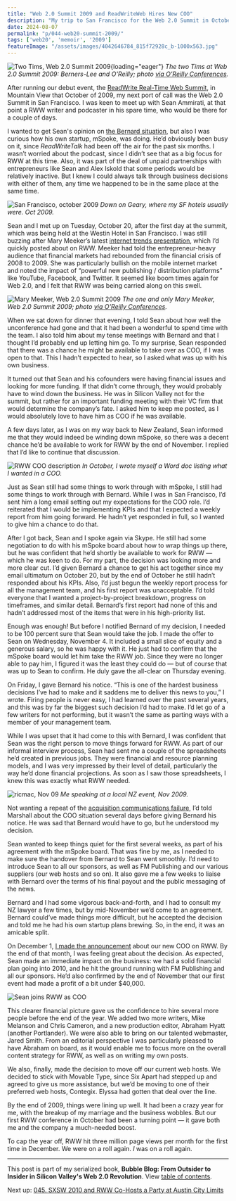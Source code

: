 ```yaml
---
title: "Web 2.0 Summit 2009 and ReadWriteWeb Hires New COO"
description: "My trip to San Francisco for the Web 2.0 Summit in October 2009 is memorable mainly for my discussions with Sean Ammirati, soon to become RWW’s new chief operating officer."
date: 2024-08-07
permalink: "p/044-web20-summit-2009/"
tags: ['web20', 'memoir', '2009']
featureImage: "/assets/images/4042646784_815f72928c_b-1000x563.jpg"
---
```


![Two Tims, Web 2.0 Summit 2009](/assets/images/4042646784_71e0166aec_o.jpg){loading="eager"}
*The two Tims at Web 2.0 Summit 2009: Berners-Lee and O'Reilly; photo [via O'Reilly Conferences](https://api.flickr.com/photos/oreillyconf/4042646784).*

After running our debut event, the [ReadWrite Real-Time Web Summit](/p/042-readwrite-realtime-web-summit-2009/), in Mountain View that October of 2009, my next port of call was the Web 2.0 Summit in San Francisco. I was keen to meet up with Sean Ammirati, at that point a RWW writer and podcaster in his spare time, who would be there for a couple of days. 

I wanted to get Sean's opinion on [the Bernard situation](/p/043-team-rww-palo-alto-2009/), but also I was curious how his own startup, mSpoke, was doing. He’d obviously been busy on it, since *ReadWriteTalk* had been off the air for the past six months. I wasn’t worried about the podcast, since I didn’t see that as a big focus for RWW at this time. Also, it was part of the deal of unpaid partnerships with entrepreneurs like Sean and Alex Iskold that some periods would be relatively inactive. But I knew I could always talk through business decisions with either of them, any time we happened to be in the same place at the same time.

![San Francisco, october 2009](/assets/images/geary-sf-oct2009.jpg)
*Down on Geary, where my SF hotels usually were. Oct 2009.*

Sean and I met up on Tuesday, October 20, after the first day at the summit, which was being held at the Westin Hotel in San Francisco. I was still buzzing after Mary Meeker’s latest [internet trends presentation](https://web.archive.org/web/20091023073836/http://www.readwriteweb.com/archives/mary_meekers_internet_trends_presentation_2009.php), which I’d quickly posted about on RWW. Meeker had told the entrepreneur-heavy audience that financial markets had rebounded from the financial crisis of 2008 to 2009. She was particularly bullish on the mobile internet market and noted the impact of “powerful new publishing / distribution platforms” like YouTube, Facebook, and Twitter. It seemed like boom times again for Web 2.0, and I felt that RWW was being carried along on this swell.

![Mary Meeker, Web 2.0 Summit 2009](/assets/images/4031187178_9a9b98397c_o.jpg)
*The one and only Mary Meeker, Web 2.0 Summit 2009; photo [via O'Reilly Conferences](https://api.flickr.com/photos/oreillyconf/4031187178/).*

When we sat down for dinner that evening, I told Sean about how well the unconference had gone and that it had been a wonderful to spend time with the team. I also told him about my tense meetings with Bernard and that I thought I’d probably end up letting him go. To my surprise, Sean responded that there was a chance he might be available to take over as COO, if I was open to that. This I hadn’t expected to hear, so I asked what was up with his own business.

It turned out that Sean and his cofounders were having financial issues and looking for more funding. If that didn’t come through, they would probably have to wind down the business. He was in Silicon Valley not for the summit, but rather for an important funding meeting with their VC firm that would determine the company’s fate. I asked him to keep me posted, as I would absolutely love to have him as COO if he was available.

A few days later, as I was on my way back to New Zealand, Sean informed me that they would indeed be winding down mSpoke, so there was a decent chance he’d be available to work for RWW by the end of November. I replied that I’d like to continue that discussion.

![RWW COO description](/assets/images/rww-coo-oct2009.png)
*In October, I wrote myself a Word doc listing what I wanted in a COO.*

Just as Sean still had some things to work through with mSpoke, I still had some things to work through with Bernard. While I was in San Francisco, I’d sent him a long email setting out my expectations for the COO role. I’d reiterated that I would be implementing KPIs and that I expected a weekly report from him going forward. He hadn’t yet responded in full, so I wanted to give him a chance to do that.

After I got back, Sean and I spoke again via Skype. He still had some negotiation to do with his mSpoke board about how to wrap things up there, but he was confident that he’d shortly be available to work for RWW — which he was keen to do. For my part, the decision was looking more and more clear cut. I’d given Bernard a chance to get his act together since my email ultimatum on October 20, but by the end of October he still hadn’t responded about his KPIs. Also, I’d just begun the weekly report process for all the management team, and his first report was unacceptable. I’d told everyone that I wanted a project-by-project breakdown, progress on timeframes, and similar detail. Bernard’s first report had none of this and hadn’t addressed most of the items that were in his high-priority list.

Enough was enough! But before I notified Bernard of my decision, I needed to be 100 percent sure that Sean would take the job. I made the offer to Sean on Wednesday, November 4. It included a small slice of equity and a generous salary, so he was happy with it. He just had to confirm that the mSpoke board would let him take the RWW job. Since they were no longer able to pay him, I figured it was the least they could do — but of course that was up to Sean to confirm. He duly gave the all-clear on Thursday evening.

On Friday, I gave Bernard his notice. “This is one of the hardest business decisions I’ve had to make and it saddens me to deliver this news to you,” I wrote. Firing people is never easy, I had learned over the past several years, and this was by far the biggest such decision I’d had to make. I’d let go of a few writers for not performing, but it wasn’t the same as parting ways with a member of your management team.

While I was upset that it had come to this with Bernard, I was confident that Sean was the right person to move things forward for RWW. As part of our informal interview process, Sean had sent me a couple of the spreadsheets he’d created in previous jobs. They were financial and resource planning models, and I was very impressed by their level of detail, particularly the way he’d done financial projections. As soon as I saw those spreadsheets, I knew this was exactly what RWW needed.

![ricmac, Nov 09](/assets/images/richard_w2w_nov09.jpg)
*Me speaking at a local NZ event, Nov 2009.*

Not wanting a repeat of the [acquisition communications failure](/p/035-indie-media-business-20/), I’d told Marshall about the COO situation several days before giving Bernard his notice. He was sad that Bernard would have to go, but he understood my decision.

Sean wanted to keep things quiet for the first several weeks, as part of his agreement with the mSpoke board. That was fine by me, as I needed to make sure the handover from Bernard to Sean went smoothly. I’d need to introduce Sean to all our sponsors, as well as FM Publishing and our various suppliers (our web hosts and so on). It also gave me a few weeks to liaise with Bernard over the terms of his final payout and the public messaging of the news.

Bernard and I had some vigorous back-and-forth, and I had to consult my NZ lawyer a few times, but by mid-November we’d come to an agreement. Bernard could’ve made things more difficult, but he accepted the decision and told me he had his own startup plans brewing. So, in the end, it was an amicable split.

On December 1, [I made the announcement](https://web.archive.org/web/20091204005046/http://www.readwriteweb.com/archives/introducing_readwritewebs_new_coo_sean_ammirati.php) about our new COO on RWW. By the end of that month, I was feeling great about the decision. As expected, Sean made an immediate impact on the business: we had a solid financial plan going into 2010, and he hit the ground running with FM Publishing and all our sponsors. He’d also confirmed by the end of November that our first event had made a profit of a bit under $40,000.

![Sean joins RWW as COO](/assets/images/rww-sean-coo-dec09.png)

This clearer financial picture gave us the confidence to hire several more people before the end of the year. We added two more writers, Mike Melanson and Chris Cameron, and a new production editor, Abraham Hyatt (another Portlander). We were also able to bring on our talented webmaster, Jared Smith. From an editorial perspective I was particularly pleased to have Abraham on board, as it would enable me to focus more on the overall content strategy for RWW, as well as on writing my own posts.

We also, finally, made the decision to move off our current web hosts. We decided to stick with Movable Type, since Six Apart had stepped up and agreed to give us more assistance, but we’d be moving to one of their preferred web hosts, Contegix. Elyssa had gotten that deal over the line.

By the end of 2009, things were lining up well. It had been a crazy year for me, with the breakup of my marriage and the business wobbles. But our first RWW conference in October had been a turning point — it gave both me and the company a much-needed boost.

To cap the year off, RWW hit three million page views per month for the first time in December. We were on a roll again. *I* was on a roll again.

* * *

This post is part of my serialized book, **Bubble Blog: From Outsider to Insider in Silicon Valley's Web 2.0 Revolution**. View [table of contents](/p/roadmap-bubbleblog/).

Next up: [045. SXSW 2010 and RWW Co-Hosts a Party at Austin City Limits](/p/045-sxsw-2010/)